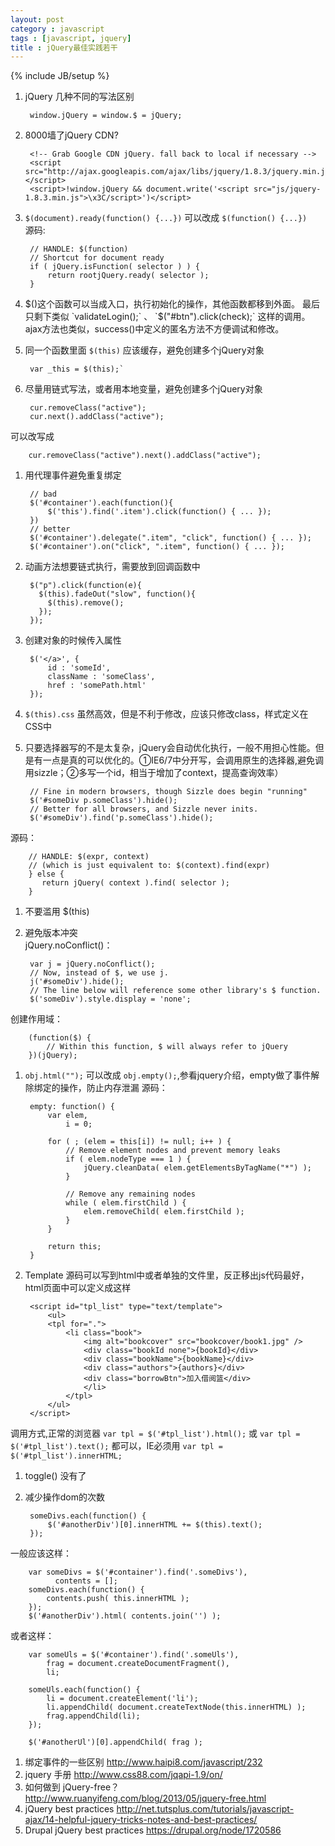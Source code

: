 ```yaml
---
layout: post
category : javascript
tags : [javascript, jquery]
title : jQuery最佳实践若干
---
```

{% include JB/setup %}


1. jQuery 几种不同的写法区别 

        window.jQuery = window.$ = jQuery;  
1. 8000墙了jQuery CDN?

        <!-- Grab Google CDN jQuery. fall back to local if necessary -->
        <script src="http://ajax.googleapis.com/ajax/libs/jquery/1.8.3/jquery.min.js"></script>
        <script>!window.jQuery && document.write('<script src="js/jquery-1.8.3.min.js">\x3C/script>')</script>
1. `$(document).ready(function() {...})` 可以改成 `$(function() {...})`   
源码:

    	// HANDLE: $(function)
		// Shortcut for document ready
		if ( jQuery.isFunction( selector ) ) {
			return rootjQuery.ready( selector );
		}


1. $()这个函数可以当成入口，执行初始化的操作，其他函数都移到外面。  
最后只剩下类似 `validateLogin();` 、 `$("#btn").click(check);` 这样的调用。  
ajax方法也类似，success()中定义的匿名方法不方便调试和修改。

1. 同一个函数里面 `$(this)` 应该缓存，避免创建多个jQuery对象  

        var _this = $(this);`
 
1. 尽量用链式写法，或者用本地变量，避免创建多个jQuery对象  

        cur.removeClass("active");
        cur.next().addClass("active");
可以改写成

        cur.removeClass("active").next().addClass("active");
1. 用代理事件避免重复绑定

        // bad
        $('#container').each(function(){
            $('this').find('.item').click(function() { ... });
        })
        // better
        $('#container').delegate(".item", "click", function() { ... });
        $('#container').on("click", ".item", function() { ... });
1. 动画方法想要链式执行，需要放到回调函数中

        $("p").click(function(e){
          $(this).fadeOut("slow", function(){
            $(this).remove();
          });
        });
1. 创建对象的时候传入属性

        $('</a>', {
            id : 'someId',
            className : 'someClass',
            href : 'somePath.html'
        });

1. `$(this).css` 虽然高效，但是不利于修改，应该只修改class，样式定义在CSS中


1. 只要选择器写的不是太复杂，jQuery会自动优化执行，一般不用担心性能。但是有一点是真的可以优化的。①IE6/7中分开写，会调用原生的选择器,避免调用sizzle；②多写一个id，相当于增加了context，提高查询效率）

		// Fine in modern browsers, though Sizzle does begin "running"
		$('#someDiv p.someClass').hide();
		// Better for all browsers, and Sizzle never inits.
		$('#someDiv').find('p.someClass').hide();	
源码：

		// HANDLE: $(expr, context)
		// (which is just equivalent to: $(context).find(expr)
		} else {
		   return jQuery( context ).find( selector );
		}

1. 不要滥用 $(this)  

1. 避免版本冲突  
jQuery.noConflict()：  

        var j = jQuery.noConflict();
        // Now, instead of $, we use j. 
        j('#someDiv').hide();
        // The line below will reference some other library's $ function.
        $('someDiv').style.display = 'none';
创建作用域：  

        (function($) {
            // Within this function, $ will always refer to jQuery
        })(jQuery);

1. `obj.html("");` 可以改成 `obj.empty();`,参看jquery介绍，empty做了事件解除绑定的操作，防止内存泄漏
源码：

        empty: function() {
        	var elem,
    			i = 0;
    
    		for ( ; (elem = this[i]) != null; i++ ) {
    			// Remove element nodes and prevent memory leaks
    			if ( elem.nodeType === 1 ) {
    				jQuery.cleanData( elem.getElementsByTagName("*") );
    			}
    
    			// Remove any remaining nodes
    			while ( elem.firstChild ) {
    				elem.removeChild( elem.firstChild );
    			}
    		}
    
    		return this;
	    }
1. Template 源码可以写到html中或者单独的文件里，反正移出js代码最好， html页面中可以定义成这样  

        <script id="tpl_list" type="text/template">  
            <ul>  
            <tpl for=".">  
            	<li class="book">  
        			<img alt="bookcover" src="bookcover/book1.jpg" />  
        			<div class="bookId none">{bookId}</div>  
        			<div class="bookName">{bookName}</div>  
        			<div class="authors">{authors}</div>  
        			<div class="borrowBtn">加入借阅篮</div>  
        			</li>  
        		</tpl>  
        	</ul>  
        </script>
调用方式,正常的浏览器 `var tpl = $('#tpl_list').html();` 或 `var tpl = $('#tpl_list').text();` 都可以，IE必须用 `var tpl = $('#tpl_list').innerHTML;`  

1. toggle() 没有了

1. 减少操作dom的次数  

        someDivs.each(function() {
            $('#anotherDiv')[0].innerHTML += $(this).text();
        });
一般应该这样：

        var someDivs = $('#container').find('.someDivs'),
              contents = [];        
        someDivs.each(function() {
            contents.push( this.innerHTML );
        });
        $('#anotherDiv').html( contents.join('') );
或者这样：  

        var someUls = $('#container').find('.someUls'),
            frag = document.createDocumentFragment(),
        	li;
        	
        someUls.each(function() {
        	li = document.createElement('li');
        	li.appendChild( document.createTextNode(this.innerHTML) );
        	frag.appendChild(li);
        });
        
        $('#anotherUl')[0].appendChild( frag );
1. 绑定事件的一些区别 http://www.haipi8.com/javascript/232 
1. jquery 手册 http://www.css88.com/jqapi-1.9/on/
1. 如何做到 jQuery-free？ http://www.ruanyifeng.com/blog/2013/05/jquery-free.html
1. jQuery best practices http://net.tutsplus.com/tutorials/javascript-ajax/14-helpful-jquery-tricks-notes-and-best-practices/
1. Drupal jQuery best practices https://drupal.org/node/1720586